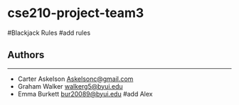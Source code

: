 # cse210-project-team3

#Blackjack Rules
#add rules

## Authors
---
* Carter Askelson Askelsonc@gmail.com
* Graham Walker walkerg5@byui.edu
* Emma Burkett bur20089@byui.edu
#add Alex
